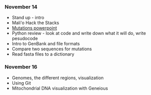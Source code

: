 ### November 14 ###
* Stand up - intro
* Mali'o Hack the Stacks
* [Mutations powerpoint](https://docs.google.com/presentation/d/13E9zAFb-Es-rkkZ8bJlMbyhNUd0RPXCbiJ24GvpEqGo/edit#slide=id.p)
* Python review - look at code and write down what it will do, write pesudocode
* Intro to GenBank and file formats
* Compare two sequences for mutations
* Read fasta files to a dictionary 



### November 16 ###
* Genomes, the different regions, visualization
* Using Git
* Mitochondrial DNA visualization with Geneious 
